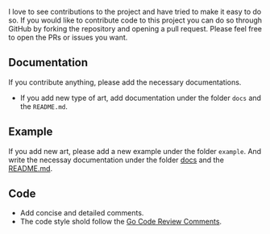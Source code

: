 I love to see contributions to the project and have tried to make it easy to do so. If you would like to contribute code to this project you can do so through GitHub by forking the repository and opening a pull request. Please feel free to open the PRs or issues you want.

## Documentation

If you contribute anything, please add the necessary documentations.

- If you add new type of art, add documentation under the folder `docs` and the `README.md`.

## Example

If you add new art, please add a new example under the folder `example`. And write the necessay documentation under the folder [docs](https://github.com/jdxyw/generativeart/tree/master/docs) and the [README.md](https://github.com/jdxyw/generativeart/blob/master/README.md).

## Code

- Add concise and detailed comments.
- The code style shold follow the [Go Code Review Comments](https://code.google.com/p/go-wiki/wiki/CodeReviewComments).
